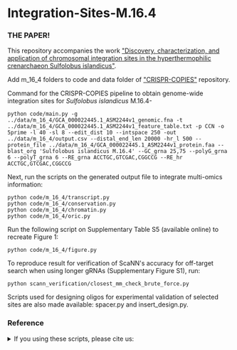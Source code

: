 # Integration-Sites-M.16.4

### THE PAPER!
This repository accompanies the work ["Discovery, characterization, and application of chromosomal integration sites in the hyperthermophilic crenarchaeon Sulfolobus islandicus"](https://www.biorxiv.org/content/10.1101/2025.03.16.643552v1.abstract).

Add m_16_4 folders to code and data folder of ["CRISPR-COPIES"](https://github.com/Zhao-Group/COPIES) repository.

Command for the CRISPR-COPIES pipeline to obtain genome-wide integration sites for *Sulfolobus islandicus* M.16.4- 
```
python code/main.py -g ../data/m_16_4/GCA_000022445.1_ASM2244v1_genomic.fna -t ../data/m_16_4/GCA_000022445.1_ASM2244v1_feature_table.txt -p CCN -o 5prime -l 40 -sl 8 --edit_dist 10 --intspace 250 -out ../data/m_16_4/output.csv --distal_end_len 20000 -hr_l 500 --protein_file ../data/m_16_4/GCA_000022445.1_ASM2244v1_protein.faa --blast_org 'Sulfolobus islandicus M.16.4' --GC_grna 25,75 --polyG_grna 6 --polyT_grna 6 --RE_grna ACCTGC,GTCGAC,CGGCCG --RE_hr ACCTGC,GTCGAC,CGGCCG
```

Next, run the scripts on the generated output file to integrate multi-omics information:
```
python code/m_16_4/transcript.py
python code/m_16_4/conservation.py
python code/m_16_4/chromatin.py
python code/m_16_4/oric.py
```

Run the following script on Supplementary Table S5 (available online) to recreate Figure 1:
```
python code/m_16_4/figure.py
```

To reproduce result for verification of ScaNN's accuracy for off-target search when using longer gRNAs (Supplementary Figure S1), run:
```
python scann_verification/closest_mm_check_brute_force.py
```

Scripts used for designing oligos for experimental validation of selected sites are also made available: spacer.py and insert_design.py.


### Reference
<details>
<summary>If you using these scripts, please cite us:</summary>

```bibtex
Boob, A. G., Zhang, C., Pan, Y., Zaidi, A., Whitaker, R., & Zhao, H. (2025). Discovery, characterization, and application of chromosomal integration sites in the hyperthermophilic crenarchaeon Sulfolobus islandicus. bioRxiv, 2025-03.
```
</details>
